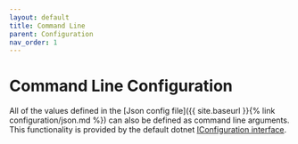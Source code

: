```yaml
---
layout: default
title: Command Line
parent: Configuration
nav_order: 1
---
```


# Command Line Configuration

All of the values defined in the [Json config file]({{ site.baseurl }}{% link configuration/json.md %}) can also be defined as command line arguments. This functionality is provided by the default dotnet [IConfiguration interface](https://docs.microsoft.com/en-us/aspnet/core/fundamentals/configuration/?view=aspnetcore-5.0#command-line-1).